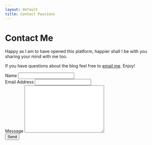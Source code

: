 ```yaml
---
layout: default
title: Contact Passions
---
```


<div id="contact">
  <h1 class="pageTitle">Contact Me</h1>
  <div class="contactContent">
    <p class="intro">Happy as I am to have opened this platform, happier shall I be with you sharing your mind with me too.</p>
    <p>If you have questions about the blog feel free to <a href="mailto:rohit.das950@gmail.com">email me</a>. Enjoy!</p>
  </div>
  <form action="http://formspree.io/rohit.das950@gmail.com" method="POST">
    <label for="name">Name</label>
    <input type="text" id="name" name="name" class="full-width"><br>
    <label for="email">Email Address</label>
    <input type="email" id="email" name="_replyto" class="full-width"><br>
    <label for="message">Message</label>
    <textarea name="message" id="message" cols="30" rows="10" class="full-width"></textarea><br>
    <input type="submit" value="Send" class="button">
  </form>
</div>
